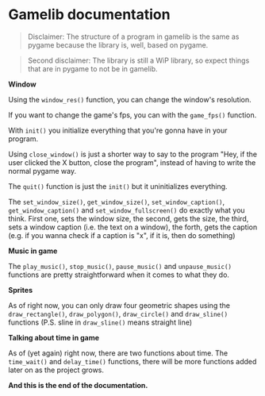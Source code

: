 # Gamelib documentation

> Disclaimer: The structure of a program in gamelib is the same as pygame because the library is, well, based on pygame.

> Second disclaimer: The library is still a WiP library, so expect things that are in pygame to not be in gamelib.

**Window**

Using the `window_res()` function, you can change the window's resolution.

If you want to change the game's fps, you can with the `game_fps()` function.

With `init()` you initialize everything that you're gonna have in your program.

Using `close_window()` is just a shorter way to say to the program "Hey, if the user clicked the X button, close the program", instead of having to write the normal pygame way.

The `quit()` function is just the `init()` but it uninitializes everything.

The `set_window_size()`, `get_window_size()`,  `set_window_caption()`,  `get_window_caption()` and `set_window_fullscreen()` do exactly what you think. First one, sets the window size, the second, gets the size, the third, sets a window caption (i.e. the text on a window), the forth, gets the caption (e.g. if you wanna check if a caption is "x", if it is, then do something)

**Music in game**

The `play_music()`, `stop_music()`, `pause_music()` and `unpause_music()` functions are pretty straightforward when it comes to what they do.

**Sprites**

As of right now, you can only draw four geometric shapes using the `draw_rectangle()`, `draw_polygon()`, `draw_circle()` and `draw_sline()` functions (P.S. sline in `draw_sline()` means straight line)

**Talking about time in game**

As of (yet again) right now, there are two functions about time. The `time_wait()` and `delay_time()` functions, there will be more functions added later on as the project grows.

**And this is the end of the documentation.**
